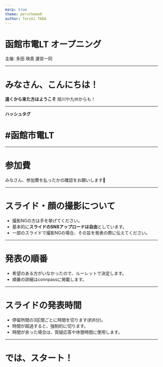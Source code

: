 ```yaml
---
marp: true
theme: perutheme0
author: Teruki TADA
---
```


# 函館市電LT オープニング

主催: 多田 瑛貴
運営一同

---

# みなさん、こんにちは！

**遠くから来た方はようこそ**
旭川や九州からも！

---

**ハッシュタグ**
# #函館市電LT

---

# 参加費
みなさん、参加費を払ったかの確認をお願いします👀

---

# スライド・顔の撮影について
- 撮影NGの方は手を挙げてください。
- 基本的に**スライドのSNSアップロードは自由**としています。
- 一部のスライドで撮影NGの場合、その旨を発表の際に伝えてください。

---

# 発表の順番
- 希望のある方がいなかったので、ルーレットで決定します。
- 順番の詳細はconnpassに掲載します。

---

# スライドの発表時間
- 停留所間の3区間ごとに時間を切ります(約6分)。
- 時間が超過すると、強制的に切ります。
- 時間が余った場合は、質疑応答や休憩時間に使用します。

---

# では、スタート！